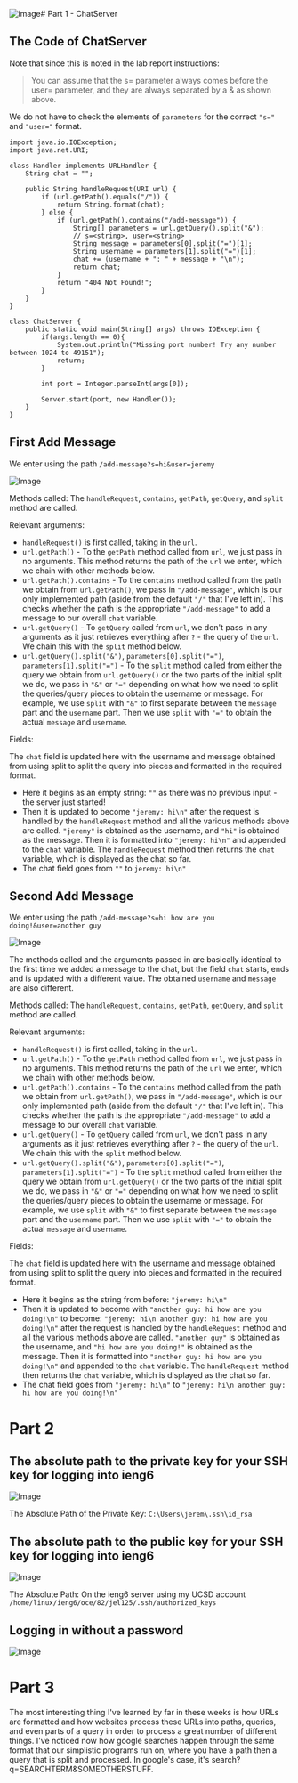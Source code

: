 ![image](https://github.com/derpAmazing/cse15l-lab-reports/assets/99420039/c4f18ba2-4b02-478c-99df-85775981d7c3)# Part 1 - ChatServer
## The Code of ChatServer

Note that since this is noted in the lab report instructions:

> You can assume that the s= parameter always comes before the user= parameter, and they are always separated by a & as shown above.

We do not have to check the elements of ```parameters``` for the correct ```"s="``` and ```"user="``` format.

```
import java.io.IOException;
import java.net.URI;

class Handler implements URLHandler {
    String chat = "";

    public String handleRequest(URI url) {
        if (url.getPath().equals("/")) {
            return String.format(chat);
        } else {
            if (url.getPath().contains("/add-message")) {
                String[] parameters = url.getQuery().split("&");
                // s=<string>, user=<string>
                String message = parameters[0].split("=")[1];
                String username = parameters[1].split("=")[1];
                chat += (username + ": " + message + "\n");
                return chat;
            }
            return "404 Not Found!";
        }
    }
}

class ChatServer {
    public static void main(String[] args) throws IOException {
        if(args.length == 0){
            System.out.println("Missing port number! Try any number between 1024 to 49151");
            return;
        }

        int port = Integer.parseInt(args[0]);

        Server.start(port, new Handler());
    }
}
```

## First Add Message

We enter using the path ```/add-message?s=hi&user=jeremy```

![Image](firstAddMessage.png)

Methods called: The ```handleRequest```, ```contains```, ```getPath```, ```getQuery```, and ```split``` method are called.

Relevant arguments:

- ```handleRequest()``` is first called, taking in the ```url```.
- ```url.getPath()``` - To the ```getPath``` method called from ```url```, we just pass in no arguments. This method returns the path of the ```url``` we enter, which we chain with other methods below.
- ```url.getPath().contains``` - To the ```contains``` method called from the path we obtain from ```url.getPath()```, we pass in ```"/add-message"```, which is our only implemented path (aside from the default ```"/"``` that I've left in). This checks whether the path is the appropriate ```"/add-message"``` to add a message to our overall ```chat``` variable.
- ```url.getQuery()``` - To ```getQuery``` called from ```url```, we don't pass in any arguments as it just retrieves everything after ```?``` - the query of the ```url```. We chain this with the ```split``` method below.
- ```url.getQuery().split("&")```, ```parameters[0].split("=")```, ```parameters[1].split("=")``` - To the ```split``` method called from either the query we obtain from ```url.getQuery()``` or the two parts of the initial split we do, we pass in ```"&"``` or ```"="``` depending on what how we need to split the queries/query pieces to obtain the username or message. For example, we use ```split``` with ```"&"``` to first separate between the ```message``` part and the ```username``` part. Then we use ```split``` with ```"="``` to obtain the actual ```message``` and ```username```.

Fields:

The ```chat``` field is updated here with the username and message obtained from using split to split the query into pieces and formatted in the required format. 

- Here it begins as an empty string: ```""``` as there was no previous input - the server just started!
- Then it is updated to become ```"jeremy: hi\n"``` after the request is handled by the ```handleRequest``` method and all the various methods above are called. ```"jeremy"``` is obtained as the username, and ```"hi"``` is obtained as the message. Then it is formatted into ```"jeremy: hi\n"``` and appended to the ```chat``` variable. The ```handleRequest``` method then returns the ```chat``` variable, which is displayed as the chat so far.
- The chat field goes from ```""``` to ```jeremy: hi\n"```

## Second Add Message

We enter using the path ```/add-message?s=hi how are you doing!&user=another guy```

![Image](secondAddMessage.png)

The methods called and the arguments passed in are basically identical to the first time we added a message to the chat, but the field ```chat``` starts, ends and is updated with a different value. The obtained ```username``` and ```message``` are also different.

Methods called: The ```handleRequest```, ```contains```, ```getPath```, ```getQuery```, and ```split``` method are called.

Relevant arguments:

- ```handleRequest()``` is first called, taking in the ```url```.
- ```url.getPath()``` - To the ```getPath``` method called from ```url```, we just pass in no arguments. This method returns the path of the ```url``` we enter, which we chain with other methods below.
- ```url.getPath().contains``` - To the ```contains``` method called from the path we obtain from ```url.getPath()```, we pass in ```"/add-message"```, which is our only implemented path (aside from the default ```"/"``` that I've left in). This checks whether the path is the appropriate ```"/add-message"``` to add a message to our overall ```chat``` variable.
- ```url.getQuery()``` - To ```getQuery``` called from ```url```, we don't pass in any arguments as it just retrieves everything after ```?``` - the query of the ```url```. We chain this with the ```split``` method below.
- ```url.getQuery().split("&")```, ```parameters[0].split("=")```, ```parameters[1].split("=")``` - To the ```split``` method called from either the query we obtain from ```url.getQuery()``` or the two parts of the initial split we do, we pass in ```"&"``` or ```"="``` depending on what how we need to split the queries/query pieces to obtain the username or message. For example, we use ```split``` with ```"&"``` to first separate between the ```message``` part and the ```username``` part. Then we use ```split``` with ```"="``` to obtain the actual ```message``` and ```username```.

Fields:

The ```chat``` field is updated here with the username and message obtained from using split to split the query into pieces and formatted in the required format.

- Here it begins as the string from before: ```"jeremy: hi\n"```
- Then it is updated to become with ```"another guy: hi how are you doing!\n"``` to become: ```"jeremy: hi\n another guy: hi how are you doing!\n"``` after the request is handled by the ```handleRequest``` method and all the various methods above are called. ```"another guy"``` is obtained as the username, and ```"hi how are you doing!"``` is obtained as the message. Then it is formatted into ```"another guy: hi how are you doing!\n"``` and appended to the ```chat``` variable. The ```handleRequest``` method then returns the ```chat``` variable, which is displayed as the chat so far.
- The chat field goes from ```"jeremy: hi\n"``` to ```"jeremy: hi\n another guy: hi how are you doing!\n"```

# Part 2
## The absolute path to the private key for your SSH key for logging into ieng6
![Image](privateKeyPath.png)

The Absolute Path of the Private Key: ```C:\Users\jerem\.ssh\id_rsa```

## The absolute path to the public key for your SSH key for logging into ieng6

![Image](publicKeyPath.png)

The Absolute Path: On the ieng6 server using my UCSD account ```/home/linux/ieng6/oce/82/jel125/.ssh/authorized_keys```

## Logging in without a password

![Image](noPassword.png)

# Part 3

The most interesting thing I've learned by far in these weeks is how URLs are formatted and how websites process these URLs into paths, queries, and even parts of a query in order to process a great number of different things. I've noticed now how google searches happen through the same format that our simplistic programs run on, where you have a path then a query that is split and processed. In google's case, it's search?q=SEARCHTERM&SOMEOTHERSTUFF. 
